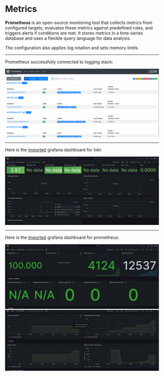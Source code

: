 # Metrics

**Prometheus** is an open-source monitoring tool that collects metrics from configured targets, evaluates these metrics against predefined rules, and triggers alerts if conditions are met. It stores metrics in a time-series database and uses a flexible query language for data analysis.

The configuration also applies log rotation and sets memory limits.

---

Prometheus successfully connected to logging stack:

![](./images/4.png)

---

Here is the [imported](https://grafana.com/grafana/dashboards/13407-loki2-0-global-metrics/) grafana dashboard for loki:

![](./images/5.png)

---

Here is the [imported](https://grafana.com/grafana/dashboards/3662-prometheus-2-0-overview/) grafana dashboard for prometheus:

![](images/6.png)
![](images/7.png)